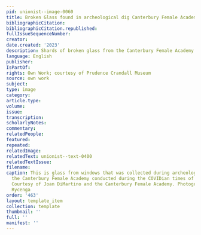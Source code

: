 ```yaml
---
pid: unionist--image-0060
title: Broken Glass found in archeological dig Canterbury Female Academy 2020-2022
bibliographicCitation: 
bibliographicCitation.republished: 
fullIssueSequenceNumber: 
creator: 
date.created: '2023'
description: Shards of broken glass from the Canterbury Female Academy
language: English
publisher: 
IsPartOf: 
rights: Own Work; courtesy of Prudence Crandall Museum
source: own work
subject: 
type: image
category: 
article.type: 
volume: 
issue: 
transcription: 
scholarlyNotes: 
commentary: 
relatedPeople: 
featured: 
repeated: 
relatedImage: 
relatedText: unionist--text-0400
relatedTextIssue: 
filename: 
caption: This is glass from windows that was collected during archeological digs at
  the Canterbury Female Academy conducted during the COVIDian times of 2020-2022.
  Courtesy of Joan DiMartino and the Canterbury Female Academy. Photography by Jennifer
  Rycenga
order: '463'
layout: template_item
collection: template
thumbnail: ''
full: ''
manifest: ''
---
```

